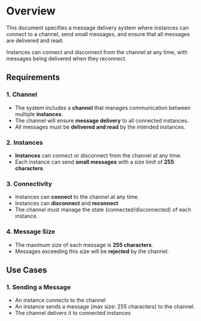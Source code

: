 # Overview
This document specifies a message delivery system where instances can connect to a channel, send small messages, and ensure that all messages are delivered and read. 

Instances can connect and disconnect from the channel at any time, with messages being delivered when they reconnect.

## Requirements

### 1. Channel
- The system includes a **channel** that manages communication between multiple **instances**.
- The channel will ensure **message delivery** to all connected instances.
- All messages must be **delivered and read** by the intended instances.

### 2. Instances
- **Instances** can connect or disconnect from the channel at any time.
- Each instance can send **small messages** with a size limit of **255 characters**.

### 3. Connectivity
- Instances can **connect** to the channel at any time.
- Instances can **disconnect** and **reconnect** 
- The channel must manage the state (connected/disconnected) of each instance.

### 4. Message Size
- The maximum size of each message is **255 characters**.
- Messages exceeding this size will be **rejected** by the channel.

## Use Cases

### 1. Sending a Message
- An instance connects to the channel
- An instance sends a message (max size: 255 characters) to the channel.
- The channel delivers it to connected instances